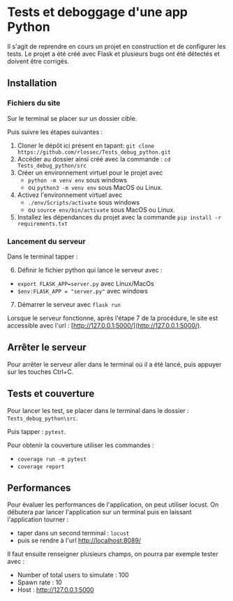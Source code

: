 # Tests et deboggage d'une app Python

Il s'agit de reprendre en cours un projet en construction et de configurer les tests.
Le projet a été créé avec Flask et plusieurs bugs ont été détectés et doivent être corrigés.

## Installation
### Fichiers du site
Sur le terminal se placer sur un dossier cible.

Puis suivre les étapes suivantes :
1. Cloner le dépôt ici présent en tapant: `git clone https://github.com/rlossec/Tests_debug_python.git`
2. Accéder au dossier ainsi créé avec la commande : `cd Tests_debug_python/src`
3. Créer un environnement virtuel pour le projet avec 
    - `python -m venv env` sous windows 
    - ou `python3 -m venv env` sous MacOS ou Linux.
4. Activez l'environnement virtuel avec 
    - `./env/Scripts/activate` sous windows 
    - ou `source env/bin/activate` sous MacOS ou Linux.
5. Installez les dépendances du projet avec la commande `pip install -r requirements.txt`


### Lancement du serveur
Dans le terminal tapper :

6. Définir le fichier python qui lance le serveur avec :  
- `export FLASK_APP=server.py`   avec Linux/MacOs
- `$env:FLASK_APP = "server.py"` avec windows
7. Démarrer le serveur avec `flask run`

Lorsque le serveur fonctionne, après l'étape 7 de la procédure, le site est accessible avec l'url : [http://127.0.0.1:5000/](http://127.0.0.1:5000/).

## Arrêter le serveur

Pour arrêter le serveur aller dans le terminal où il a été lancé, puis appuyer sur les touches Ctrl+C.

## Tests et couverture

Pour lancer les test, se placer dans le terminal dans le dossier : `Tests_debug_python\src`.

Puis tapper : `pytest`.

Pour obtenir la couverture utiliser les commandes :
 - `coverage run -m pytest`
 - `coverage report`

## Performances

Pour évaluer les performances de l'application, on peut utiliser locust.
On débutera par lancer l'application sur un terminal puis en laissant l'application tourner :

 - taper dans un second terminal : `locust `
 - puis se rendre à l'url [http://localhost:8089/](http://localhost:8089/)

 Il faut ensuite renseigner plusieurs champs, on pourra par exemple tester avec :
 - Number of total users to simulate : 100
 - Spawn rate : 10
 - Host : http://127.0.0.1:5000
